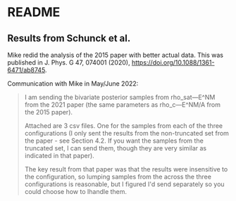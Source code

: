 # README

## Results from Schunck et al.

Mike redid the analysis of the 2015 paper with better actual data. This was
published in J. Phys. G 47, 074001 (2020),
https://doi.org/10.1088/1361-6471/ab8745.

Communication with Mike in May/June 2022:

> I am sending the bivariate posterior samples from rho_sat—E^NM from the 2021 paper (the same parameters as rho_c—E^NM/A from the 2015 paper).
> 
> Attached are 3 csv files. One for the samples from each of the three configurations (I only sent the results from the non-truncated set from the paper - see Section 4.2. If you want the samples from the truncated set, I can send them, though they are very similar as indicated in that paper). 
>
> The key result from that paper was that the results were insensitive to the configuration, so lumping samples from the across the three configurations is reasonable, but I figured I'd send separately so you could choose how to Ihandle them.
